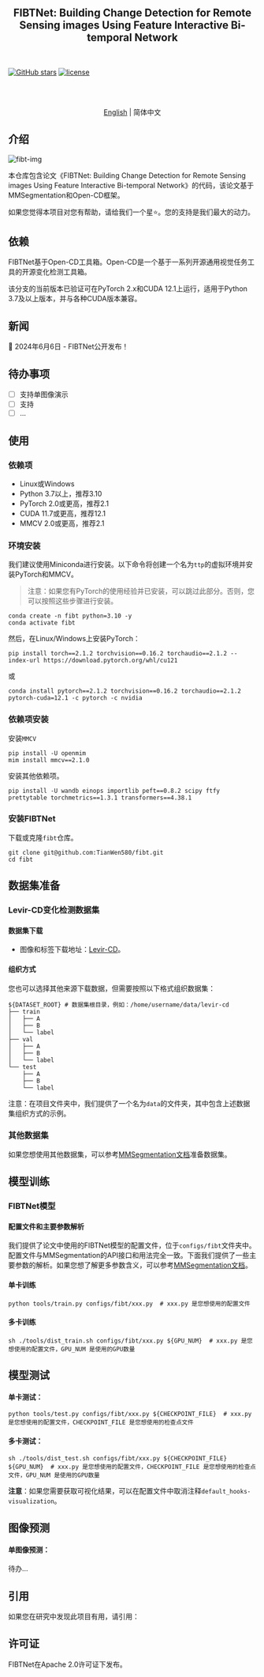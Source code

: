 <div align="center">
    <h2>
        FIBTNet: Building Change Detection for Remote Sensing images Using Feature Interactive Bi-temporal Network
    </h2>
</div>
<br>

[![GitHub stars](https://badgen.net/github/stars/TianWen580/FIBT)](https://github.com/TianWen580/FIBT)
[![license](https://img.shields.io/badge/license-Apache--2.0-green)](LICENSE)

<br>
<br>

<div align="center">

<!-- English | [简体中文](README_zh-CN.md) -->
[English](README.md) | 简体中文

</div>

## 介绍

![fibt-img](docs/fibt.png)

本仓库包含论文《FIBTNet: Building Change Detection for Remote Sensing images Using Feature Interactive Bi-temporal Network》的代码，该论文基于MMSegmentation和Open-CD框架。

如果您觉得本项目对您有帮助，请给我们一个星⭐️。您的支持是我们最大的动力。

## 依赖

FIBTNet基于Open-CD工具箱。Open-CD是一个基于一系列开源通用视觉任务工具的开源变化检测工具箱。

该分支的当前版本已验证可在PyTorch 2.x和CUDA 12.1上运行，适用于Python 3.7及以上版本，并与各种CUDA版本兼容。

## 新闻
🌟 2024年6月6日 - FIBTNet公开发布！

## 待办事项

- [ ] 支持单图像演示
- [ ] 支持
- [ ] ...

## 使用

### 依赖项
- Linux或Windows
- Python 3.7以上，推荐3.10
- PyTorch 2.0或更高，推荐2.1
- CUDA 11.7或更高，推荐12.1
- MMCV 2.0或更高，推荐2.1

### 环境安装

我们建议使用Miniconda进行安装。以下命令将创建一个名为`ttp`的虚拟环境并安装PyTorch和MMCV。

> 注意：如果您有PyTorch的使用经验并已安装，可以跳过此部分。否则，您可以按照这些步骤进行安装。

```shell
conda create -n fibt python=3.10 -y
conda activate fibt
```

然后，在Linux/Windows上安装PyTorch：

```shell
pip install torch==2.1.2 torchvision==0.16.2 torchaudio==2.1.2 --index-url https://download.pytorch.org/whl/cu121
```

或

```shell
conda install pytorch==2.1.2 torchvision==0.16.2 torchaudio==2.1.2 pytorch-cuda=12.1 -c pytorch -c nvidia
```

### 依赖项安装

安装`MMCV`

```shell
pip install -U openmim
mim install mmcv==2.1.0
```

安装其他依赖项。

```shell
pip install -U wandb einops importlib peft==0.8.2 scipy ftfy prettytable torchmetrics==1.3.1 transformers==4.38.1
```

### 安装FIBTNet

下载或克隆`fibt`仓库。

```shell
git clone git@github.com:TianWen580/fibt.git
cd fibt
```

## 数据集准备

### Levir-CD变化检测数据集

#### 数据集下载

- 图像和标签下载地址：[Levir-CD](https://chenhao.in/LEVIR/)。

#### 组织方式

您也可以选择其他来源下载数据，但需要按照以下格式组织数据集：

```
${DATASET_ROOT} # 数据集根目录，例如：/home/username/data/levir-cd
├── train
│   ├── A
│   ├── B
│   └── label
├── val
│   ├── A
│   ├── B
│   └── label
└── test
    ├── A
    ├── B
    └── label
```

注意：在项目文件夹中，我们提供了一个名为`data`的文件夹，其中包含上述数据集组织方式的示例。

### 其他数据集

如果您想使用其他数据集，可以参考[MMSegmentation文档](https://mmsegmentation.readthedocs.io/zh-cn/latest/user_guides/2_dataset_prepare.html)准备数据集。
</details>

## 模型训练

### FIBTNet模型

#### 配置文件和主要参数解析

我们提供了论文中使用的FIBTNet模型的配置文件，位于`configs/fibt`文件夹中。配置文件与MMSegmentation的API接口和用法完全一致。下面我们提供了一些主要参数的解析。如果您想了解更多参数含义，可以参考[MMSegmentation文档](https://mmsegmentation.readthedocs.io/zh-cn/latest/user_guides/1_config.html)。

#### 单卡训练

```shell
python tools/train.py configs/fibt/xxx.py  # xxx.py 是您想使用的配置文件
```

#### 多卡训练

```shell
sh ./tools/dist_train.sh configs/fibt/xxx.py ${GPU_NUM}  # xxx.py 是您想使用的配置文件，GPU_NUM 是使用的GPU数量
```
## 模型测试

#### 单卡测试：

```shell
python tools/test.py configs/fibt/xxx.py ${CHECKPOINT_FILE}  # xxx.py 是您想使用的配置文件，CHECKPOINT_FILE 是您想使用的检查点文件
```

#### 多卡测试：

```shell
sh ./tools/dist_test.sh configs/fibt/xxx.py ${CHECKPOINT_FILE} ${GPU_NUM}  # xxx.py 是您想使用的配置文件，CHECKPOINT_FILE 是您想使用的检查点文件，GPU_NUM 是使用的GPU数量
```

**注意**：如果您需要获取可视化结果，可以在配置文件中取消注释`default_hooks-visualization`。

## 图像预测

#### 单图像预测：

待办...

## 引用

如果您在研究中发现此项目有用，请引用：

<!-- ```bibtex
@ARTICLE{10438490,
  author={Li, Kaiyu and Cao, Xiangyong and Meng, Deyu},
  journal={IEEE Transactions on Geoscience and Remote Sensing}, 
  title={A New Learning Paradigm for Foundation Model-based Remote Sensing Change Detection}, 
  year={2024},
  volume={},
  number={},
  pages={1-1},
  keywords={Adaptation models;Task analysis;Data models;Computational modeling;Feature extraction;Transformers;Tuning;Change detection;foundation model;visual tuning;remote sensing image processing;deep learning},
  doi={10.1109/TGRS.2024.3365825}}

@ARTICLE{10129139,
  author={Fang, Sheng and Li, Kaiyu and Li, Zhe},
  journal={IEEE Transactions on Geoscience and Remote Sensing}, 
  title={Changer: Feature Interaction is What You Need for Change Detection}, 
  year={2023},
  volume={61},
  number={},
  pages={1-11},
  doi={10.1109/TGRS.2023.3277496}}
``` -->

## 许可证

FIBTNet在Apache 2.0许可证下发布。